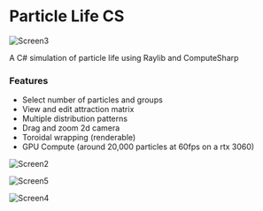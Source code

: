 # Particle Life CS
![Screen3](https://github.com/user-attachments/assets/b2d3fbab-2afc-467b-a7fd-295143d42458)

A C# simulation of particle life using Raylib and ComputeSharp

### Features
 - Select number of particles and groups
 - View and edit attraction matrix
 - Multiple distribution patterns
 - Drag and zoom 2d camera
 - Toroidal wrapping (renderable)
 - GPU Compute (around 20,000 particles at 60fps on a rtx 3060)

![Screen2](https://github.com/user-attachments/assets/56bea9b7-5c2a-4b3a-9607-e5364654464a)

![Screen5](https://github.com/user-attachments/assets/c825c4c7-e126-4bc5-92f9-794bc8304159)

![Screen4](https://github.com/user-attachments/assets/0e327eeb-b9ea-4d73-aaef-46a31947cb2d)
